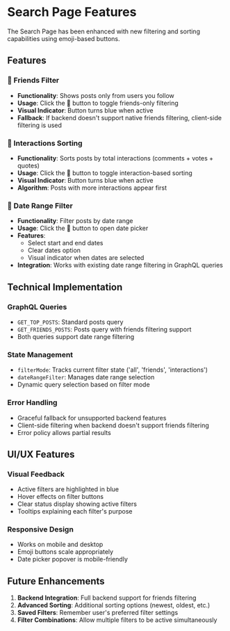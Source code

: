 # Search Page Features

The Search Page has been enhanced with new filtering and sorting capabilities using emoji-based buttons.

## Features

### 👥 Friends Filter
- **Functionality**: Shows posts only from users you follow
- **Usage**: Click the 👥 button to toggle friends-only filtering
- **Visual Indicator**: Button turns blue when active
- **Fallback**: If backend doesn't support native friends filtering, client-side filtering is used

### 🧲 Interactions Sorting
- **Functionality**: Sorts posts by total interactions (comments + votes + quotes)
- **Usage**: Click the 🧲 button to toggle interaction-based sorting
- **Visual Indicator**: Button turns blue when active
- **Algorithm**: Posts with more interactions appear first

### 📅 Date Range Filter
- **Functionality**: Filter posts by date range
- **Usage**: Click the 📅 button to open date picker
- **Features**: 
  - Select start and end dates
  - Clear dates option
  - Visual indicator when dates are selected
- **Integration**: Works with existing date range filtering in GraphQL queries

## Technical Implementation

### GraphQL Queries
- `GET_TOP_POSTS`: Standard posts query
- `GET_FRIENDS_POSTS`: Posts query with friends filtering support
- Both queries support date range filtering

### State Management
- `filterMode`: Tracks current filter state ('all', 'friends', 'interactions')
- `dateRangeFilter`: Manages date range selection
- Dynamic query selection based on filter mode

### Error Handling
- Graceful fallback for unsupported backend features
- Client-side filtering when backend doesn't support friends filtering
- Error policy allows partial results

## UI/UX Features

### Visual Feedback
- Active filters are highlighted in blue
- Hover effects on filter buttons
- Clear status display showing active filters
- Tooltips explaining each filter's purpose

### Responsive Design
- Works on mobile and desktop
- Emoji buttons scale appropriately
- Date picker popover is mobile-friendly

## Future Enhancements

1. **Backend Integration**: Full backend support for friends filtering
2. **Advanced Sorting**: Additional sorting options (newest, oldest, etc.)
3. **Saved Filters**: Remember user's preferred filter settings
4. **Filter Combinations**: Allow multiple filters to be active simultaneously 